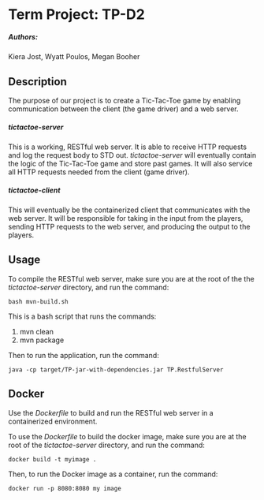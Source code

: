 # Term Project: TP-D2
##### Authors:
Kiera Jost,
Wyatt Poulos,
Megan Booher

## Description
The purpose of our project is to create a Tic-Tac-Toe game by enabling communication between the client (the game driver) and a web server.  

##### tictactoe-server
This is a working, RESTful web server. It is able to receive HTTP requests and log the request body to STD out. *tictactoe-server* will eventually contain the logic of the Tic-Tac-Toe game and store past games. It will also service all HTTP requests needed from the client (game driver).
##### tictactoe-client 
This will eventually be the containerized client that communicates with the web server. It will be responsible for taking in the input from the players, sending HTTP requests to the web server, and producing the output to the players.

## Usage
To compile the RESTful web server, make sure you are at the root of the the *tictactoe-server* directory, and run the command:
```
bash mvn-build.sh
```
This is a bash script that runs the commands:
1. mvn clean
2. mvn package

Then to run the application, run the command:
```
java -cp target/TP-jar-with-dependencies.jar TP.RestfulServer
```
## Docker
Use the *Dockerfile* to build and run the RESTful web server in a containerized environment.

To use the *Dockerfile* to build the docker image, make sure you are at the root of the *tictactoe-server* directory, and run the command:
```
docker build -t myimage .
```
Then, to run the Docker image as a container, run the command:
```
docker run -p 8080:8080 my image
``` 
